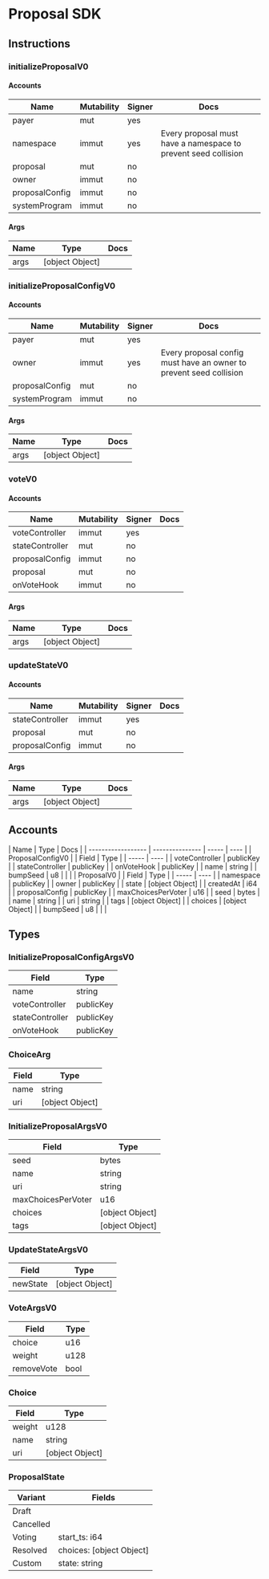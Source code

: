 # Proposal SDK

## Instructions

### initializeProposalV0

#### Accounts

| Name           | Mutability | Signer | Docs                                                           |
| -------------- | ---------- | ------ | -------------------------------------------------------------- |
| payer          | mut        | yes    |                                                                |
| namespace      | immut      | yes    | Every proposal must have a namespace to prevent seed collision |
| proposal       | mut        | no     |                                                                |
| owner          | immut      | no     |                                                                |
| proposalConfig | immut      | no     |                                                                |
| systemProgram  | immut      | no     |                                                                |

#### Args

| Name | Type            | Docs |
| ---- | --------------- | ---- |
| args | [object Object] |      |

### initializeProposalConfigV0

#### Accounts

| Name           | Mutability | Signer | Docs                                                               |
| -------------- | ---------- | ------ | ------------------------------------------------------------------ |
| payer          | mut        | yes    |                                                                    |
| owner          | immut      | yes    | Every proposal config must have an owner to prevent seed collision |
| proposalConfig | mut        | no     |                                                                    |
| systemProgram  | immut      | no     |                                                                    |

#### Args

| Name | Type            | Docs |
| ---- | --------------- | ---- |
| args | [object Object] |      |

### voteV0

#### Accounts

| Name            | Mutability | Signer | Docs |
| --------------- | ---------- | ------ | ---- |
| voteController  | immut      | yes    |      |
| stateController | mut        | no     |      |
| proposalConfig  | immut      | no     |      |
| proposal        | mut        | no     |      |
| onVoteHook      | immut      | no     |      |

#### Args

| Name | Type            | Docs |
| ---- | --------------- | ---- |
| args | [object Object] |      |

### updateStateV0

#### Accounts

| Name            | Mutability | Signer | Docs |
| --------------- | ---------- | ------ | ---- |
| stateController | immut      | yes    |      |
| proposal        | mut        | no     |      |
| proposalConfig  | immut      | no     |      |

#### Args

| Name | Type            | Docs |
| ---- | --------------- | ---- |
| args | [object Object] |      |

## Accounts

| Name               | Type            | Docs  |
| ------------------ | --------------- | ----- | ---- |
| ProposalConfigV0   |                 | Field | Type |
| -----              | ----            |
| voteController     | publicKey       |
| stateController    | publicKey       |
| onVoteHook         | publicKey       |
| name               | string          |
| bumpSeed           | u8              |
|                    |
| ProposalV0         |                 | Field | Type |
| -----              | ----            |
| namespace          | publicKey       |
| owner              | publicKey       |
| state              | [object Object] |
| createdAt          | i64             |
| proposalConfig     | publicKey       |
| maxChoicesPerVoter | u16             |
| seed               | bytes           |
| name               | string          |
| uri                | string          |
| tags               | [object Object] |
| choices            | [object Object] |
| bumpSeed           | u8              |
|                    |

## Types

### InitializeProposalConfigArgsV0

| Field           | Type      |
| --------------- | --------- |
| name            | string    |
| voteController  | publicKey |
| stateController | publicKey |
| onVoteHook      | publicKey |

### ChoiceArg

| Field | Type            |
| ----- | --------------- |
| name  | string          |
| uri   | [object Object] |

### InitializeProposalArgsV0

| Field              | Type            |
| ------------------ | --------------- |
| seed               | bytes           |
| name               | string          |
| uri                | string          |
| maxChoicesPerVoter | u16             |
| choices            | [object Object] |
| tags               | [object Object] |

### UpdateStateArgsV0

| Field    | Type            |
| -------- | --------------- |
| newState | [object Object] |

### VoteArgsV0

| Field      | Type |
| ---------- | ---- |
| choice     | u16  |
| weight     | u128 |
| removeVote | bool |

### Choice

| Field  | Type            |
| ------ | --------------- |
| weight | u128            |
| name   | string          |
| uri    | [object Object] |

### ProposalState

| Variant   | Fields                   |
| --------- | ------------------------ |
| Draft     |                          |
| Cancelled |                          |
| Voting    | start_ts: i64            |
| Resolved  | choices: [object Object] |
| Custom    | state: string            |
